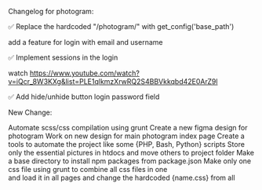 Changelog for photogram:

✅ Replace the hardcoded "/photogram/" with get_config('base_path')

add a feature for login with email and username

✅ Implement sessions in the login

watch
https://www.youtube.com/watch?v=iQcr_8W3KXg&list=PLE1qlkmzXrwRQ2S4BBVkkqbd42E0ArZ9l


✅ Add hide/unhide button login password field

New Change:

Automate scss/css compilation using grunt
Create a new figma design for photogram
Work on new design for main photogram index page
Create a tools to automate the project like some {PHP, Bash, Python} scripts
Store only the essential pictures in htdocs and move others to project folder
Make a base directory to install npm packages from package.json
Make only one css file using grunt to combine all css files in one \
    and load it in all pages and change the hardcoded {name.css} from all
